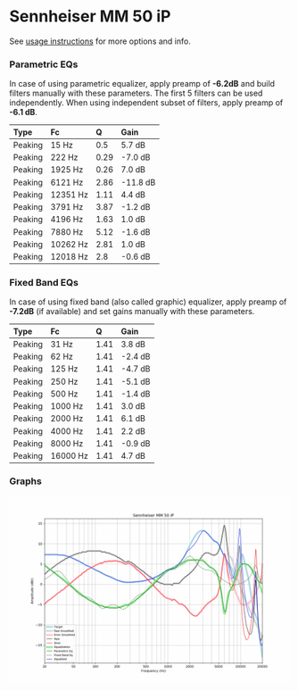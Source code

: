 # Sennheiser MM 50 iP
See [usage instructions](https://github.com/jaakkopasanen/AutoEq#usage) for more options and info.

### Parametric EQs
In case of using parametric equalizer, apply preamp of **-6.2dB** and build filters manually
with these parameters. The first 5 filters can be used independently.
When using independent subset of filters, apply preamp of **-6.1 dB**.

| Type    | Fc       |    Q | Gain     |
|:--------|:---------|:-----|:---------|
| Peaking | 15 Hz    | 0.5  | 5.7 dB   |
| Peaking | 222 Hz   | 0.29 | -7.0 dB  |
| Peaking | 1925 Hz  | 0.26 | 7.0 dB   |
| Peaking | 6121 Hz  | 2.86 | -11.8 dB |
| Peaking | 12351 Hz | 1.11 | 4.4 dB   |
| Peaking | 3791 Hz  | 3.87 | -1.2 dB  |
| Peaking | 4196 Hz  | 1.63 | 1.0 dB   |
| Peaking | 7880 Hz  | 5.12 | -1.6 dB  |
| Peaking | 10262 Hz | 2.81 | 1.0 dB   |
| Peaking | 12018 Hz | 2.8  | -0.6 dB  |

### Fixed Band EQs
In case of using fixed band (also called graphic) equalizer, apply preamp of **-7.2dB**
(if available) and set gains manually with these parameters.

| Type    | Fc       |    Q | Gain    |
|:--------|:---------|:-----|:--------|
| Peaking | 31 Hz    | 1.41 | 3.8 dB  |
| Peaking | 62 Hz    | 1.41 | -2.4 dB |
| Peaking | 125 Hz   | 1.41 | -4.7 dB |
| Peaking | 250 Hz   | 1.41 | -5.1 dB |
| Peaking | 500 Hz   | 1.41 | -1.4 dB |
| Peaking | 1000 Hz  | 1.41 | 3.0 dB  |
| Peaking | 2000 Hz  | 1.41 | 6.1 dB  |
| Peaking | 4000 Hz  | 1.41 | 2.2 dB  |
| Peaking | 8000 Hz  | 1.41 | -0.9 dB |
| Peaking | 16000 Hz | 1.41 | 4.7 dB  |

### Graphs
![](./Sennheiser%20MM%2050%20iP.png)